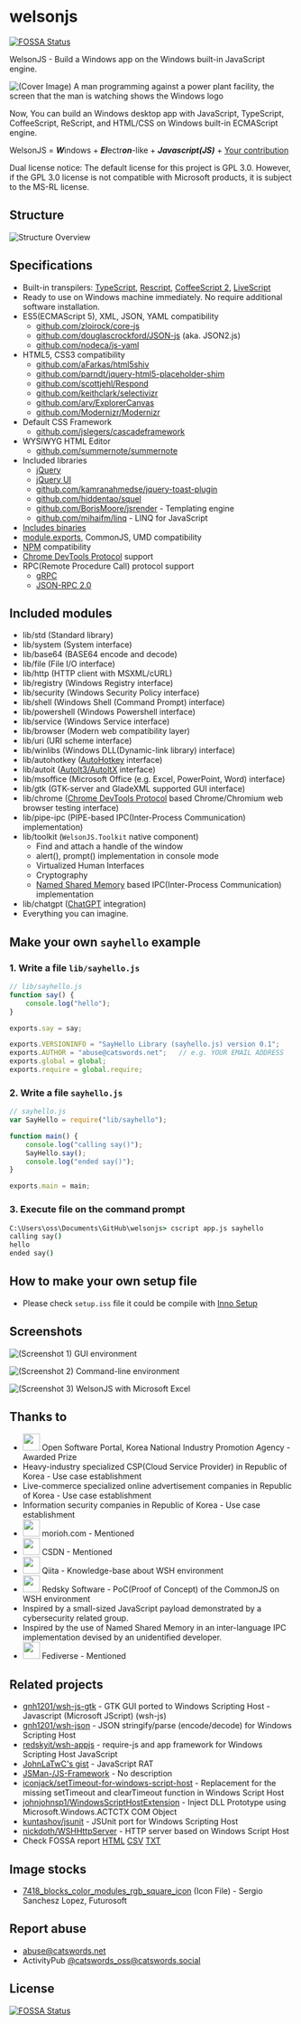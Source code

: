 # welsonjs

[![FOSSA Status](https://app.fossa.com/api/projects/git%2Bgithub.com%2Fgnh1201%2Fwelsonjs.svg?type=shield)](https://app.fossa.com/projects/git%2Bgithub.com%2Fgnh1201%2Fwelsonjs?ref=badge_shield)

WelsonJS - Build a Windows app on the Windows built-in JavaScript engine.

![(Cover Image) A man programming against a power plant facility, the screen that the man is watching shows the Windows logo](app/assets/img/overture.jpg)

Now, You can build an Windows desktop app with JavaScript, TypeScript, CoffeeScript, ReScript, and HTML/CSS on Windows built-in ECMAScript engine.

WelsonJS = ***W***indows + ***El***ectr***on***-like + ***Javascript(JS)*** + [Your contribution](FUNDING.yml)

Dual license notice: The default license for this project is GPL 3.0. However, if the GPL 3.0 license is not compatible with Microsoft products, it is subject to the MS-RL license.

## Structure
![Structure Overview](app/assets/img/structure.png)

## Specifications
- Built-in transpilers: [TypeScript](https://www.typescriptlang.org/), [Rescript](https://rescript-lang.org/), [CoffeeScript 2](https://coffeescript.org/), [LiveScript](https://livescript.net/)
- Ready to use on Windows machine immediately. No require additional software installation.
- ES5(ECMAScript 5), XML, JSON, YAML compatibility
  - [github.com/zloirock/core-js](https://github.com/zloirock/core-js)
  - [github.com/douglascrockford/JSON-js](https://github.com/douglascrockford/JSON-js) (aka. JSON2.js)
  - [github.com/nodeca/js-yaml](https://github.com/nodeca/js-yaml)
- HTML5, CSS3 compatibility
  - [github.com/aFarkas/html5shiv](https://github.com/aFarkas/html5shiv)
  - [github.com/parndt/jquery-html5-placeholder-shim](https://github.com/parndt/jquery-html5-placeholder-shim)
  - [github.com/scottjehl/Respond](https://github.com/scottjehl/Respond)
  - [github.com/keithclark/selectivizr](https://github.com/keithclark/selectivizr)
  - [github.com/arv/ExplorerCanvas](https://github.com/arv/ExplorerCanvas)
  - [github.com/Modernizr/Modernizr](https://github.com/Modernizr/Modernizr)
- Default CSS Framework
  - [github.com/jslegers/cascadeframework](https://github.com/jslegers/cascadeframework)
- WYSIWYG HTML Editor
  - [github.com/summernote/summernote](https://github.com/summernote/summernote)
- Included libraries
  - [jQuery](https://jquery.com/)
  - [jQuery UI](https://jqueryui.com/)
  - [github.com/kamranahmedse/jquery-toast-plugin](https://github.com/kamranahmedse/jquery-toast-plugin)
  - [github.com/hiddentao/squel](https://github.com/hiddentao/squel)
  - [github.com/BorisMoore/jsrender](https://github.com/BorisMoore/jsrender) - Templating engine
  - [github.com/mihaifm/linq](https://github.com/mihaifm/linq) - LINQ for JavaScript
- [Includes binaries](https://github.com/gnh1201/welsonjs/blob/master/bin/README.MD)
- [module.exports](https://nodejs.org/en/knowledge/getting-started/what-is-require/), CommonJS, UMD compatibility
- [NPM](https://www.npmjs.com/) compatibility
- [Chrome DevTools Protocol](https://chromedevtools.github.io/devtools-protocol/) support
- RPC(Remote Procedure Call) protocol support
  - [gRPC](https://grpc.io/)
  - [JSON-RPC 2.0](https://www.jsonrpc.org/specification)

## Included modules
- lib/std (Standard library)
- lib/system (System interface)
- lib/base64 (BASE64 encode and decode)
- lib/file (File I/O interface)
- lib/http (HTTP client with MSXML/cURL)
- lib/registry (Windows Registry interface)
- lib/security (Windows Security Policy interface)
- lib/shell (Windows Shell (Command Prompt) interface)
- lib/powershell (Windows Powershell interface)
- lib/service (Windows Service interface)
- lib/browser (Modern web compatibility layer)
- lib/uri (URI scheme interface)
- lib/winlibs (Windows DLL(Dynamic-link library) interface)
- lib/autohotkey ([AutoHotkey](https://www.autohotkey.com/) interface)
- lib/autoit ([AutoIt3/AutoItX](https://www.autoitscript.com/) interface)
- lib/msoffice (Microsoft Office (e.g. Excel, PowerPoint, Word) interface)
- lib/gtk (GTK-server and GladeXML supported GUI interface)
- lib/chrome ([Chrome DevTools Protocol](https://chromedevtools.github.io/devtools-protocol/) based Chrome/Chromium web browser testing interface)
- lib/pipe-ipc (PIPE-based IPC(Inter-Process Communication) implementation)
- lib/toolkit (`WelsonJS.Toolkit` native component)
  - Find and attach a handle of the window
  - alert(), prompt() implementation in console mode
  - Virtualized Human Interfaces
  - Cryptography
  - [Named Shared Memory](https://learn.microsoft.com/en-us/windows/win32/memory/creating-named-shared-memory) based IPC(Inter-Process Communication) implementation
- lib/chatgpt ([ChatGPT](https://openai.com/chatgpt) integration)
- Everything you can imagine.

## Make your own `sayhello` example

### 1. Write a file `lib/sayhello.js`
```js
// lib/sayhello.js
function say() {
    console.log("hello");
}

exports.say = say;

exports.VERSIONINFO = "SayHello Library (sayhello.js) version 0.1";
exports.AUTHOR = "abuse@catswords.net";   // e.g. YOUR EMAIL ADDRESS
exports.global = global;
exports.require = global.require;
```

### 2. Write a file `sayhello.js`
```js
// sayhello.js
var SayHello = require("lib/sayhello");

function main() {
    console.log("calling say()");
    SayHello.say();
    console.log("ended say()");
}

exports.main = main;
```

### 3. Execute file on the command prompt
```cmd
C:\Users\oss\Documents\GitHub\welsonjs> cscript app.js sayhello
calling say()
hello
ended say()
```

## How to make your own setup file
- Please check `setup.iss` file it could be compile with [Inno Setup](https://jrsoftware.org/isinfo.php)

## Screenshots
![(Screenshot 1) GUI environment](app/assets/img/screenshot.png)

![(Screenshot 2) Command-line environment](app/assets/img/screenshot2.png)

![(Screenshot 3) WelsonJS with Microsoft Excel](app/assets/img/screenshot3.png)

## Thanks to
- <img src="app/assets/img/logo_oss.gif" height="30" alt=""/> Open Software Portal, Korea National Industry Promotion Agency - Awarded Prize
- Heavy-industry specialized CSP(Cloud Service Provider) in Republic of Korea - Use case establishment
- Live-commerce specialized online advertisement companies in Republic of Korea - Use case establishment
- Information security companies in Republic of Korea - Use case establishment
- <img src="app/assets/img/morioh.svg" height="30" alt=""/> morioh.com - Mentioned
- <img src="app/assets/img/CSDN_Logo.svg" height="30" alt=""/> CSDN - Mentioned
- <img src="app/assets/img/qiita-logo.png" height="30" alt=""/> Qiita - Knowledge-base about WSH environment
- <img src="app/assets/img/RedSky-logo-web.webp" height="30" alt=""/> Redsky Software - PoC(Proof of Concept) of the CommonJS on WSH environment
- Inspired by a small-sized JavaScript payload demonstrated by a cybersecurity related group.
- Inspired by the use of Named Shared Memory in an inter-language IPC implementation devised by an unidentified developer.
- <img src="app/assets/img/Fediverse_logo_proposal.svg" height="30" alt=""/> Fediverse - Mentioned

## Related projects
- [gnh1201/wsh-js-gtk](https://github.com/gnh1201/wsh-js-gtk) - GTK GUI ported to Windows Scripting Host - Javascript (Microsoft JScript) (wsh-js)
- [gnh1201/wsh-json](https://github.com/gnh1201/wsh-json) - JSON stringify/parse (encode/decode) for Windows Scripting Host
- [redskyit/wsh-appjs](https://github.com/redskyit/wsh-appjs) - require-js and app framework for Windows Scripting Host JavaScript
- [JohnLaTwC's gist](https://gist.github.com/JohnLaTwC/4315bbbd89da0996f5c08c032b391799) - JavaScript RAT
- [JSMan-/JS-Framework](https://github.com/JSMan-/JS-Framework) - No description
- [iconjack/setTimeout-for-windows-script-host](https://github.com/iconjack/setTimeout-for-windows-script-host) - Replacement for the missing setTimeout and clearTimeout function in Windows Script Host
- [johnjohnsp1/WindowsScriptHostExtension](https://github.com/johnjohnsp1/WindowsScriptHostExtension) - Inject DLL Prototype using Microsoft.Windows.ACTCTX COM Object
- [kuntashov/jsunit](https://github.com/kuntashov/jsunit) - JSUnit port for Windows Scripting Host
- [nickdoth/WSHHttpServer](https://github.com/nickdoth/WSHHttpServer) - HTTP server based on Windows Script Host
- Check FOSSA report [HTML](https://pub-f926e14287b340cd9eff33731bb25329.r2.dev/fossa_report.html) [CSV](https://pub-f926e14287b340cd9eff33731bb25329.r2.dev/fossa_report.csv) [TXT](https://pub-f926e14287b340cd9eff33731bb25329.r2.dev/fossa_report.txt)

## Image stocks
- [7418_blocks_color_modules_rgb_square_icon](https://www.iconfinder.com/icons/7418/blocks_color_modules_rgb_square_icon) (Icon File) - Sergio Sanchesz Lopez, Futurosoft

## Report abuse
- abuse@catswords.net
- ActivityPub [@catswords_oss@catswords.social](https://catswords.social/@catswords_oss)

## License
[![FOSSA Status](https://app.fossa.com/api/projects/git%2Bgithub.com%2Fgnh1201%2Fwelsonjs.svg?type=large)](https://app.fossa.com/projects/git%2Bgithub.com%2Fgnh1201%2Fwelsonjs?ref=badge_large)